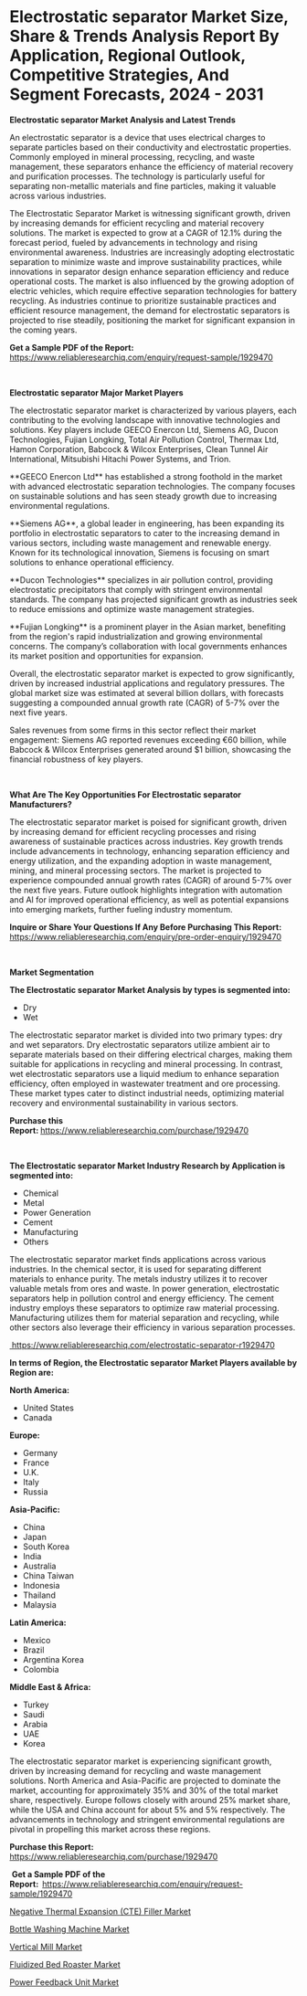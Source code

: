 <p><h1>Electrostatic separator Market Size, Share & Trends Analysis Report By Application, Regional Outlook, Competitive Strategies, And Segment Forecasts, 2024 - 2031</h1></p><p><strong>Electrostatic separator Market Analysis and Latest Trends</strong></p>
<p><p>An electrostatic separator is a device that uses electrical charges to separate particles based on their conductivity and electrostatic properties. Commonly employed in mineral processing, recycling, and waste management, these separators enhance the efficiency of material recovery and purification processes. The technology is particularly useful for separating non-metallic materials and fine particles, making it valuable across various industries.</p><p>The Electrostatic Separator Market is witnessing significant growth, driven by increasing demands for efficient recycling and material recovery solutions. The market is expected to grow at a CAGR of 12.1% during the forecast period, fueled by advancements in technology and rising environmental awareness. Industries are increasingly adopting electrostatic separation to minimize waste and improve sustainability practices, while innovations in separator design enhance separation efficiency and reduce operational costs. The market is also influenced by the growing adoption of electric vehicles, which require effective separation technologies for battery recycling. As industries continue to prioritize sustainable practices and efficient resource management, the demand for electrostatic separators is projected to rise steadily, positioning the market for significant expansion in the coming years.</p></p>
<p><strong>Get a Sample PDF of the Report:&nbsp;</strong> <a href="https://www.reliableresearchiq.com/enquiry/request-sample/1929470?utm_campaign=1144&utm_medium=2&utm_source=Github&utm_content=ia&utm_term=25102024&utm_id=electrostatic-separator">https://www.reliableresearchiq.com/enquiry/request-sample/1929470</a></p>
<p>&nbsp;</p>
<p><strong>Electrostatic separator Major Market Players</strong></p>
<p><p>The electrostatic separator market is characterized by various players, each contributing to the evolving landscape with innovative technologies and solutions. Key players include GEECO Enercon Ltd, Siemens AG, Ducon Technologies, Fujian Longking, Total Air Pollution Control, Thermax Ltd, Hamon Corporation, Babcock & Wilcox Enterprises, Clean Tunnel Air International, Mitsubishi Hitachi Power Systems, and Trion.</p><p>**GEECO Enercon Ltd** has established a strong foothold in the market with advanced electrostatic separation technologies. The company focuses on sustainable solutions and has seen steady growth due to increasing environmental regulations.</p><p>**Siemens AG**, a global leader in engineering, has been expanding its portfolio in electrostatic separators to cater to the increasing demand in various sectors, including waste management and renewable energy. Known for its technological innovation, Siemens is focusing on smart solutions to enhance operational efficiency.</p><p>**Ducon Technologies** specializes in air pollution control, providing electrostatic precipitators that comply with stringent environmental standards. The company has projected significant growth as industries seek to reduce emissions and optimize waste management strategies.</p><p>**Fujian Longking** is a prominent player in the Asian market, benefiting from the region's rapid industrialization and growing environmental concerns. The company’s collaboration with local governments enhances its market position and opportunities for expansion.</p><p>Overall, the electrostatic separator market is expected to grow significantly, driven by increased industrial applications and regulatory pressures. The global market size was estimated at several billion dollars, with forecasts suggesting a compounded annual growth rate (CAGR) of 5-7% over the next five years.</p><p>Sales revenues from some firms in this sector reflect their market engagement: Siemens AG reported revenues exceeding €60 billion, while Babcock & Wilcox Enterprises generated around $1 billion, showcasing the financial robustness of key players.</p></p>
<p>&nbsp;</p>
<p><strong>What Are The Key Opportunities For Electrostatic separator Manufacturers?</strong></p>
<p><p>The electrostatic separator market is poised for significant growth, driven by increasing demand for efficient recycling processes and rising awareness of sustainable practices across industries. Key growth trends include advancements in technology, enhancing separation efficiency and energy utilization, and the expanding adoption in waste management, mining, and mineral processing sectors. The market is projected to experience compounded annual growth rates (CAGR) of around 5-7% over the next five years. Future outlook highlights integration with automation and AI for improved operational efficiency, as well as potential expansions into emerging markets, further fueling industry momentum.</p></p>
<p><strong>Inquire or Share Your Questions If Any Before Purchasing This Report:</strong> <a href="https://www.reliableresearchiq.com/enquiry/pre-order-enquiry/1929470?utm_campaign=1144&utm_medium=2&utm_source=Github&utm_content=ia&utm_term=25102024&utm_id=electrostatic-separator">https://www.reliableresearchiq.com/enquiry/pre-order-enquiry/1929470</a></p>
<p>&nbsp;</p>
<p><strong>Market Segmentation</strong></p>
<p><strong>The Electrostatic separator Market Analysis by types is segmented into:</strong></p>
<p><ul><li>Dry</li><li>Wet</li></ul></p>
<p><p>The electrostatic separator market is divided into two primary types: dry and wet separators. Dry electrostatic separators utilize ambient air to separate materials based on their differing electrical charges, making them suitable for applications in recycling and mineral processing. In contrast, wet electrostatic separators use a liquid medium to enhance separation efficiency, often employed in wastewater treatment and ore processing. These market types cater to distinct industrial needs, optimizing material recovery and environmental sustainability in various sectors.</p></p>
<p><strong>Purchase this Report:&nbsp;</strong><a href="https://www.reliableresearchiq.com/purchase/1929470?utm_campaign=1144&utm_medium=2&utm_source=Github&utm_content=ia&utm_term=25102024&utm_id=electrostatic-separator">https://www.reliableresearchiq.com/purchase/1929470</a></p>
<p>&nbsp;</p>
<p><strong>The Electrostatic separator Market Industry Research by Application is segmented into:</strong></p>
<p><ul><li>Chemical</li><li>Metal</li><li>Power Generation</li><li>Cement</li><li>Manufacturing</li><li>Others</li></ul></p>
<p><p>The electrostatic separator market finds applications across various industries. In the chemical sector, it is used for separating different materials to enhance purity. The metals industry utilizes it to recover valuable metals from ores and waste. In power generation, electrostatic separators help in pollution control and energy efficiency. The cement industry employs these separators to optimize raw material processing. Manufacturing utilizes them for material separation and recycling, while other sectors also leverage their efficiency in various separation processes.</p></p>
<p><a href="https://www.reliableresearchiq.com/electrostatic-separator-r1929470?utm_campaign=1144&utm_medium=2&utm_source=Github&utm_content=ia&utm_term=25102024&utm_id=electrostatic-separator">&nbsp;https://www.reliableresearchiq.com/electrostatic-separator-r1929470</a></p>
<p><strong>In terms of Region, the Electrostatic separator Market Players available by Region are:</strong></p>
<p>
    <p> <strong> North America: </strong>
        <ul>
            <li>United States</li>
            <li>Canada</li>
        </ul>
        </p> 
    <p> <strong> Europe: </strong>
        <ul>
            <li>Germany</li>
            <li>France</li>
            <li>U.K.</li>
            <li>Italy</li>
            <li>Russia</li>
        </ul>
        </p> 
    <p> <strong> Asia-Pacific: </strong>
        <ul>
            <li>China</li>
            <li>Japan</li>
            <li>South Korea</li>
            <li>India</li>
            <li>Australia</li>
            <li>China Taiwan</li>
            <li>Indonesia</li>
            <li>Thailand</li>
            <li>Malaysia</li>
        </ul>
        </p> 
    <p> <strong> Latin America: </strong>
        <ul>
            <li>Mexico</li>
            <li>Brazil</li>
            <li>Argentina Korea</li>
            <li>Colombia</li>
        </ul>
        </p> 
    <p> <strong> Middle East & Africa: </strong>
        <ul>
            <li>Turkey</li>
            <li>Saudi</li>
            <li>Arabia</li>
            <li>UAE</li>
            <li>Korea</li>
        </ul>
    </p>
    </p>
<p><p>The electrostatic separator market is experiencing significant growth, driven by increasing demand for recycling and waste management solutions. North America and Asia-Pacific are projected to dominate the market, accounting for approximately 35% and 30% of the total market share, respectively. Europe follows closely with around 25% market share, while the USA and China account for about 5% and 5% respectively. The advancements in technology and stringent environmental regulations are pivotal in propelling this market across these regions.</p></p>
<p><strong>Purchase this Report: </strong><a href="https://www.reliableresearchiq.com/purchase/1929470?utm_campaign=1144&utm_medium=2&utm_source=Github&utm_content=ia&utm_term=25102024&utm_id=electrostatic-separator">https://www.reliableresearchiq.com/purchase/1929470</a></p>
<p>&nbsp;<strong>Get a Sample PDF of the Report:&nbsp;&nbsp;</strong><a href="https://www.reliableresearchiq.com/enquiry/request-sample/1929470?utm_campaign=1144&utm_medium=2&utm_source=Github&utm_content=ia&utm_term=25102024&utm_id=electrostatic-separator">https://www.reliableresearchiq.com/enquiry/request-sample/1929470</a></p>
<p><strong></strong></p>
<p><p><a href="https://www.linkedin.com/pulse/negative-thermal-expansion-cte-filler-market-overview-dgekc?utm_campaign=1144&utm_medium=2&utm_source=Github&utm_content=ia&utm_term=25102024&utm_id=electrostatic-separator">Negative Thermal Expansion (CTE) Filler Market</a></p><p><a href="https://github.com/sharitatri97/Market-Research-Report-List-1/blob/main/bottle-washing-machine-market.md?utm_campaign=1144&utm_medium=2&utm_source=Github&utm_content=ia&utm_term=25102024&utm_id=electrostatic-separator">Bottle Washing Machine Market</a></p><p><a href="https://github.com/kaceycoody4m/Market-Research-Report-List-1/blob/main/vertical-mill-market.md?utm_campaign=1144&utm_medium=2&utm_source=Github&utm_content=ia&utm_term=25102024&utm_id=electrostatic-separator">Vertical Mill Market</a></p><p><a href="https://issuu.com/reportprime-2/docs/fluidized-bed-roaster-market-size-2_be21068c88c57a?utm_campaign=1144&utm_medium=2&utm_source=Github&utm_content=ia&utm_term=25102024&utm_id=electrostatic-separator">Fluidized Bed Roaster Market</a></p><p><a href="https://www.linkedin.com/pulse/power-feedback-unit-market-strategic-insights-product-evolution-tumcc?utm_campaign=1144&utm_medium=2&utm_source=Github&utm_content=ia&utm_term=25102024&utm_id=electrostatic-separator">Power Feedback Unit Market</a></p></p>